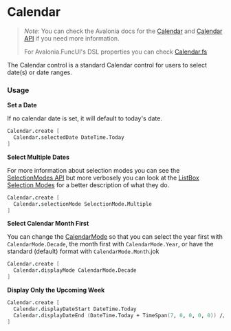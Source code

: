 # Calendar

> _Note_: You can check the Avalonia docs for the [Calendar](https://docs.avaloniaui.net/docs/controls/calendar) and [Calendar API](http://reference.avaloniaui.net/api/Avalonia.Controls/Calendar/) if you need more information.
>
> For Avalonia.FuncUI's DSL properties you can check [Calendar.fs](https://github.com/fsprojects/Avalonia.FuncUI/blob/master/src/Avalonia.FuncUI/DSL/Calendar/Calendar.fs)

The Calendar control is a standard Calendar control for users to select date(s) or date ranges.

### Usage

**Set a Date**

If no calendar date is set, it will default to today's date.

```fsharp
Calendar.create [
  Calendar.selectedDate DateTime.Today
]
```

**Select Multiple Dates**

For more information about selection modes you can see the [SelectionModes API](http://reference.avaloniaui.net/api/Avalonia.Controls/SelectionMode/) but more verbosely you can look at the [ListBox Selection Modes](https://docs.avaloniaui.net/docs/controls/listbox#selectionmode) for a better description of what they do.

```fsharp
Calendar.create [
  Calendar.selectionMode SelectionMode.Multiple
]
```

**Select Calendar Month First**

You can change the [CalendarMode](http://reference.avaloniaui.net/api/Avalonia.Controls/CalendarMode/) so that you can select the year first with `CalendarMode.Decade`, the month first with `CalendarMode.Year`, or have the standard (default) format with `CalendarMode.Month`.jok

```fsharp
Calendar.create [
  Calendar.displayMode CalendarMode.Decade
]
```

**Display Only the Upcoming Week**

```fsharp
Calendar.create [
  Calendar.displayDateStart DateTime.Today
  Calendar.displayDateEnd (DateTime.Today + TimeSpan(7, 0, 0, 0, 0)) // TimeSpan constructor for 7 days
]
```
